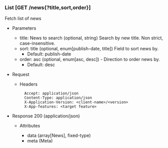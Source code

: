 ### List [GET /news{?title,sort,order}]

Fetch list of news

+ Parameters
    + title: News to search (optional, string) 
        Search by new title. Non strict, case-insensitive.
    + sort: title (optional, enum[publish-date, title])
        Field to sort news by. 
        + Default: publish-date
    + order: asc (optional, enum[asc, desc]) - Direction to order news by.
        + Default: desc

+ Request
    + Headers

            Accept: application/json
            Content-Type: application/json
            X-Application-Version: <client-name>/<version>
            X-App-features: <target feature>

+ Response 200 (application/json)

    + Attributes

        + data (array[News], fixed-type)
        + meta (Meta)

<!-- include(../error_responses.md) -->
